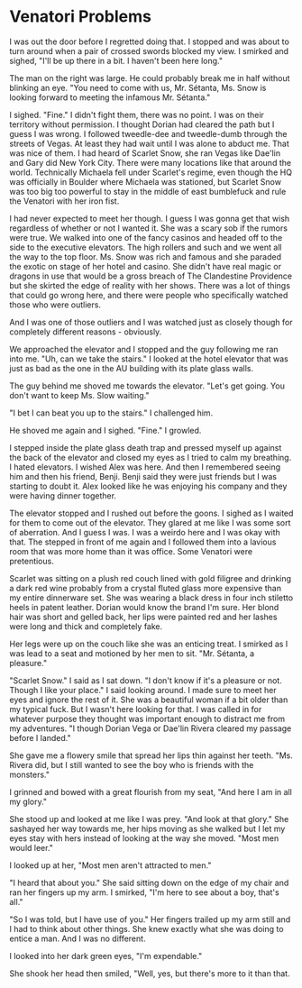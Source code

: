 # Venatori Problems
I was out the door before I regretted doing that.  I stopped and was about to turn around when a pair of crossed swords blocked my view.  I smirked and sighed, "I'll be up there in a bit. I haven't been here long."

The man on the right was large.  He could probably break me in half without blinking an eye.  "You need to come with us, Mr. Sétanta, Ms. Snow is looking forward to meeting the infamous Mr. Sétanta."

I sighed.  "Fine."  I didn't fight them, there was no point.  I was on their territory without permission.  I thought Dorian had cleared the path but I guess I was wrong.  I followed tweedle-dee and tweedle-dumb through the streets of Vegas.  At least they had wait until I was alone to abduct me.  That was nice of them.  I had heard of Scarlet Snow, she ran Vegas like Dae'lin and Gary did New York City.  There were many locations like that around the world.  Technically Michaela fell under Scarlet's regime, even though the HQ was officially in Boulder where Michaela was stationed, but Scarlet Snow was too big too powerful to stay in the middle of east bumblefuck and rule the Venatori with her iron fist.

I had never expected to meet her though.  I guess I was gonna get that wish regardless of whether or not I wanted it.  She was a scary sob if the rumors were true.  We walked into one of the fancy casinos and headed off to the side to the executive elevators.  The high rollers and such and we went all the way to the top floor.  Ms. Snow was rich and famous and she paraded the exotic on stage of her hotel and casino.  She didn't have real magic or dragons in use that would be a gross breach of The Clandestine Providence but she skirted the edge of reality with her shows.  There was a lot of things that could go wrong here, and there were people who specifically watched those who were outliers.  

And I was one of those outliers and I was watched just as closely though for completely different reasons - obviously.

We approached the elevator and I stopped and the guy following me ran into me.    "Uh, can we take the stairs."  I looked at the hotel elevator that was just as bad as the one in the AU building with its plate glass walls.  

The guy behind me  shoved me towards the elevator.  "Let's get going. You don't want to keep Ms. Slow waiting."

"I bet I can beat you up to the stairs."  I challenged him.

He shoved me again and I sighed.  "Fine."  I growled.

I stepped inside the plate glass death trap and pressed myself up against the back of the elevator and closed my eyes as I tried to calm my breathing.  I hated elevators.  I wished Alex was here.  And then I remembered seeing him and then his friend, Benji.  Benji said they were just friends but I was starting to doubt it.  Alex looked like he was enjoying his company and they were having dinner together.

The elevator stopped and I rushed out before the goons.  I sighed as I waited for them to come out of the elevator.  They glared at me like I was some sort of aberration.  And I guess I was.  I was a weirdo here and I was okay with that.  The stepped in front of me again and I followed them into a lavious room that was more home than it was office.  Some Venatori were pretentious.  

Scarlet was sitting on a plush red couch lined with gold filigree and drinking a dark red wine probably from a crystal fluted glass more expensive than my entire dinnerware set.  She was wearing a black dress in four inch stiletto heels in patent leather.  Dorian would know the brand I'm sure.  Her blond hair was short and gelled back, her lips were painted red and her lashes were long and thick and completely fake. 

 Her legs were up on the couch like she was an enticing treat.  I smirked as I was lead to a seat and motioned by her men to sit.  "Mr. Sétanta, a pleasure."

"Scarlet Snow."  I said as I sat down.  "I don't know if it's a pleasure or not.  Though I like your place."  I said looking around.  I made sure to meet her eyes and ignore the rest of it.  She was a beautiful woman if a bit older than my typical fuck.  But I wasn't here looking for that.  I was called in for whatever purpose they thought was important enough to distract me from my adventures.  "I though Dorian Vega or Dae'lin Rivera cleared my passage before I landed."

She gave me a flowery smile that spread her lips thin against her teeth.  "Ms. Rivera did, but I still wanted to see the boy who is friends with the monsters."

I grinned and bowed with a great flourish from my seat, "And here I am in all my glory."

She stood up and looked at me like I was prey.  "And look at that glory."  She sashayed her way towards me, her hips moving as she walked but I let my eyes stay with hers instead of looking at the way she moved.  "Most men would leer."

I looked up at her, "Most men aren't attracted to men."

"I heard that about you."  She said sitting down on the edge of my chair and ran her fingers up my arm.  I smirked, "I'm here to see about a boy, that's all."

"So I was told, but I have use of you."  Her fingers trailed up my arm still and I had to think about other things.  She knew exactly what she was doing to entice a man.  And I was no different.  

I looked into her dark green eyes, "I'm expendable."

She shook her head then smiled, "Well, yes, but there's more to it than that.  

<!--stackedit_data:
eyJoaXN0b3J5IjpbNjIxNDEzMDAxLC00MjI4OTk2MTUsLTIwOT
kxMDUwMSwtOTkyNjEzMTQ4LC0zMTcyNDM4NjQsLTE4NTAxMzc0
NzcsLTE1OTM5NjIxODYsLTE5MTcxMTUzNDEsMTMzNTEwOTUyNi
wxNTg5NDY3MTk2LC0xNDE1NTMxMzI2LDE4Mjk4NjQzMDEsMTk0
MDQxODQsLTc5MTUyNDQzMiwtMTU1OTU0NDAzMSwtMjYwMTQ3OD
kwLDE4MzEyNDUyNTAsMjA4OTU0Nzk2NywtMTkxOTk5MzUyMywt
MTQ2Mjg1NjczNl19
-->